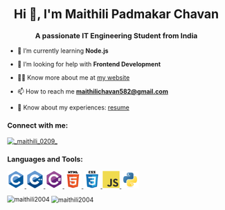 <h1 align="center">Hi 👋, I'm Maithili Padmakar Chavan</h1>
<h3 align="center">A passionate IT Engineering Student from India</h3>

- 🌱 I’m currently learning **Node.js**

- 🤝 I’m looking for help with **Frontend Development**

- 👨‍💻 Know more about me at  [my website](mywebsite)

- 📫 How to reach me **maithilichavan582@gmail.com**

- 📄 Know about my experiences: [resume](resume)

<h3 align="left">Connect with me:</h3>
<p align="left">
<a href="https://instagram.com/_maithili_0209_" target="blank"><img align="center" src="https://raw.githubusercontent.com/rahuldkjain/github-profile-readme-generator/master/src/images/icons/Social/instagram.svg" alt="_maithili_0209_" height="30" width="40" /></a>
</p>

<h3 align="left">Languages and Tools:</h3>
<p align="left"> <a href="https://www.cprogramming.com/" target="_blank" rel="noreferrer"> <img src="https://raw.githubusercontent.com/devicons/devicon/master/icons/c/c-original.svg" alt="c" width="40" height="40"/> </a> <a href="https://www.w3schools.com/cpp/" target="_blank" rel="noreferrer"> <img src="https://raw.githubusercontent.com/devicons/devicon/master/icons/cplusplus/cplusplus-original.svg" alt="cplusplus" width="40" height="40"/> </a> <a href="https://www.w3schools.com/cs/" target="_blank" rel="noreferrer"> <img src="https://raw.githubusercontent.com/devicons/devicon/master/icons/csharp/csharp-original.svg" alt="csharp" width="40" height="40"/> </a> <a href="https://www.w3.org/html/" target="_blank" rel="noreferrer"> <img src="https://raw.githubusercontent.com/devicons/devicon/master/icons/html5/html5-original-wordmark.svg" alt="html5" width="40" height="40"/> </a>   <a href="https://www.w3.org/html/" target="_blank" rel="noreferrer"> <img src="https://raw.githubusercontent.com/devicons/devicon/master/icons/css3/css3-original-wordmark.svg" alt="html5" width="40" height="40"/> </a>     <a href="https://www.w3.org/html/" target="_blank" rel="noreferrer"> <img src="https://raw.githubusercontent.com/devicons/devicon/master/icons/javascript/javascript-original.svg" alt="html5" width="40" height="40"/> </a>   <a href="https://www.python.org" target="_blank" rel="noreferrer"> <img src="https://raw.githubusercontent.com/devicons/devicon/master/icons/python/python-original.svg" alt="python" width="40" height="40"/> </a> </p>

<p><img align="left" src="https://github-readme-stats.vercel.app/api/top-langs?username=maithili2004&show_icons=true&locale=en&layout=compact" alt="maithili2004" /></p>

<p>&nbsp;<img align="center" src="https://github-readme-stats.vercel.app/api?username=maithili2004&show_icons=true&locale=en" alt="maithili2004" /></p>



